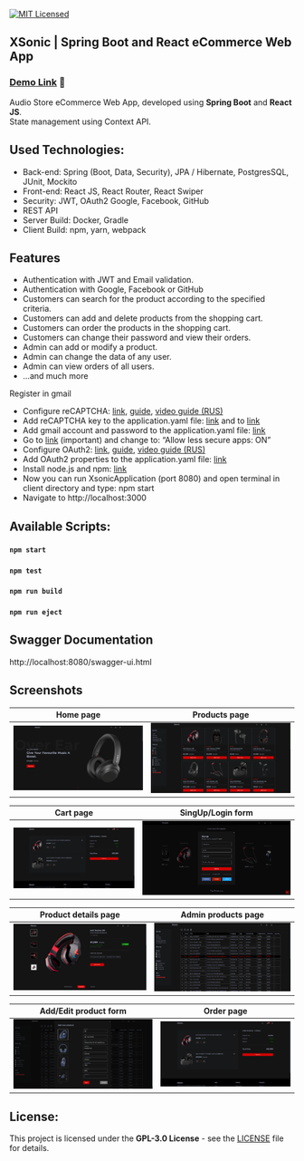 [![MIT Licensed][badge-mit]][license]

## XSonic | Spring Boot and React eCommerce Web App

### [Demo Link](https://xsonic.netlify.app/) 🔗

Audio Store eCommerce Web App, developed using **Spring Boot** and **React JS**. <br/>
State management using Context API.
<br/>

## Used Technologies:

* Back-end: Spring (Boot, Data, Security), JPA / Hibernate, PostgresSQL, JUnit, Mockito
* Front-end: React JS, React Router, React Swiper
* Security: JWT, OAuth2 Google, Facebook, GitHub
* REST API
* Server Build: Docker, Gradle
* Client Build: npm, yarn, webpack

## Features

* Authentication with JWT and Email validation.
* Authentication with Google, Facebook or GitHub
* Customers can search for the product according to the specified criteria.
* Customers can add and delete products from the shopping cart.
* Customers can order the products in the shopping cart.
* Customers can change their password and view their orders.
* Admin can add or modify a product.
* Admin can change the data of any user.
* Admin can view orders of all users.
* ...and much more


Register in gmail
* Configure reCAPTCHA: [link](https://www.google.com/recaptcha/admin#list), [guide](https://developers.google.com/recaptcha/docs/verify), [video guide (RUS)](https://youtu.be/7cDpbAbhyjc?t=212)
* Add  reCAPTCHA key to the application.yaml file: [link](https://i.ibb.co/nDTP8H5/prop-recaptcha.png) and to [link](https://github.com/merikbest/ecommerce-spring-reactjs/blob/4f74f86500ab9363c04a18412dd432bd913e0477/frontend/src/pages/Registration/Registration.tsx#L134)
* Add gmail account and password to the application.yaml file: [link](https://i.ibb.co/0tRr1Gy/props-gmail.png)
* Go to [link](https://myaccount.google.com/u/2/lesssecureapps) (important) and change to: “Allow less secure apps: ON”
* Configure OAuth2: [link](https://console.cloud.google.com/apis/credentials), [guide](https://spring.io/guides/tutorials/spring-boot-oauth2/), [video guide (RUS)](https://www.youtube.com/watch?v=-ohlXEJeRX8&ab_channel=letsCode)
* Add OAuth2 properties to the application.yaml file: [link](https://i.ibb.co/YpH4V3m/oauth2-props.png)
* Install node.js and npm: [link](https://docs.npmjs.com/downloading-and-installing-node-js-and-npm)
* Now you can run XsonicApplication (port 8080) and open terminal in client directory and type: npm start
* Navigate to http://localhost:3000

## Available Scripts:

#### `npm start`
#### `npm test`
#### `npm run build`
#### `npm run eject`

## Swagger Documentation
http://localhost:8080/swagger-ui.html

## Screenshots

|             Home page              |             Products page              |
|:----------------------------------:|:--------------------------------------:|
| <img src="./assets/img/home.png"/> | <img src="./assets/img/products.png"/> |

|             Cart page              |          SingUp/Login form           |
|:----------------------------------:|:------------------------------------:|
| <img src="./assets/img/cart.png"/> | <img src="./assets/img/singup.png"/> |

|             Product details page              |             Admin products page              |
|:---------------------------------------------:|:--------------------------------------------:|
| <img src="./assets/img/product-details.png"/> | <img src="./assets/img/admin-products.png"/> |

|             Add/Edit product form             |             Order page             |
|:---------------------------------------------:|:----------------------------------:|
| <img src="./assets/img/add-new-product.png"/> | <img src="./assets/img/cart.png"/> |

## License:

This project is licensed under the  **GPL-3.0 License** - see the [LICENSE](LICENSE.md) file for details.

[badge-mit]: https://img.shields.io/badge/License-MIT-blue.svg
[license]: https://github.com/SergDolgov/xsonic/blob/master/LICENSE.md